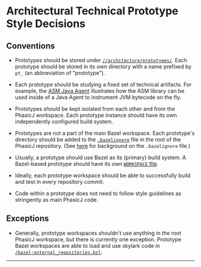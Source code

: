 # Architectural Technical Prototype Style Decisions

## Conventions

- Prototypes should be stored under [`//architecture/prototypes/`][1]. Each
prototype should be stored in its own directory with a name prefixed by `pt_`
(an abbreviation of "prototype").

- Each prototype should be studying a fixed set of technical artifacts. For
example, the [ASM Java Agent][2] illustrates how the ASM library can be used
inside of a Java Agent to instrument JVM bytecode on the fly.

- Prototypes should be kept isolated from each other and from the PhasicJ
workspace. Each prototype instance should have its own independently configured
build system.

- Prototypes are not a part of the main Bazel workspace. Each prototype's
directory should be added to the [`.bazelignore`][3] file in the root of the
PhasicJ repository. (See [here][4] for background on the `.bazelignore` file.)

- Usually, a prototype should use Bazel as its (primary) build system. A
Bazel-based prototype should have its own [`WORKSPACE` file][5].

- Ideally, each prototype workspace should be able to successfully build and
test in every repository commit.

- Code within a prototype does not need to follow style guidelines as
stringently as main PhasicJ code.

## Exceptions

- Generally, prototype workspaces shouldn't use anything in the root PhasicJ
workspace, but there is currently one exception. Prototype Bazel workspaces are
able to load and use skylark code in [`/bazel:external_repositories.bzl`][6].

---

[1]: /architecture/prototypes/
[2]: /architecture/prototypes/instrumentation/pt-asm_java_agent/README.md
[3]: /.bazelignore
[4]: https://docs.bazel.build/versions/3.3.0/guide.html#bazelignore
[5]: https://docs.bazel.build/versions/3.3.0/build-ref.html#workspace
[6]: /bazel/external_repositories.bzl
